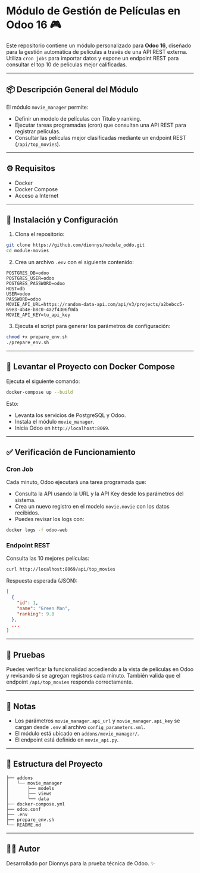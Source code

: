 # Módulo de Gestión de Películas en Odoo 16 🎮

Este repositorio contiene un módulo personalizado para **Odoo 16**, diseñado para la gestión automática de películas a través de una API REST externa. Utiliza `cron jobs` para importar datos y expone un endpoint REST para consultar el top 10 de películas mejor calificadas.

---

## 📦 Descripción General del Módulo

El módulo `movie_manager` permite:
- Definir un modelo de películas con Titulo y ranking.
- Ejecutar tareas programadas (cron) que consultan una API REST para registrar películas.
- Consultar las películas mejor clasificadas mediante un endpoint REST (`/api/top_movies`).

---

## ⚙️ Requisitos

- Docker
- Docker Compose
- Acceso a Internet

---

## 🚀 Instalación y Configuración

1. Clona el repositorio:
```bash
git clone https://github.com/dionnys/module_oddo.git
cd module-movies
```

2. Crea un archivo `.env` con el siguiente contenido:
```env
POSTGRES_DB=odoo
POSTGRES_USER=odoo
POSTGRES_PASSWORD=odoo
HOST=db
USER=odoo
PASSWORD=odoo
MOVIE_API_URL=https://random-data-api.com/api/v3/projects/a2bebcc5-69e3-4b4e-b8c0-4a2f4306f0da
MOVIE_API_KEY=tu_api_key
```

3. Ejecuta el script para generar los parámetros de configuración:
```bash
chmod +x prepare_env.sh
./prepare_env.sh
```

---

## 🐳 Levantar el Proyecto con Docker Compose

Ejecuta el siguiente comando:
```bash
docker-compose up --build
```

Esto:
- Levanta los servicios de PostgreSQL y Odoo.
- Instala el módulo `movie_manager`.
- Inicia Odoo en `http://localhost:8069`.

---

## ✅ Verificación de Funcionamiento

### Cron Job

Cada minuto, Odoo ejecutará una tarea programada que:
- Consulta la API usando la URL y la API Key desde los parámetros del sistema.
- Crea un nuevo registro en el modelo `movie.movie` con los datos recibidos.
- Puedes revisar los logs con:
```bash
docker logs -f odoo-web
```

### Endpoint REST

Consulta las 10 mejores películas:
```bash
curl http://localhost:8069/api/top_movies
```
Respuesta esperada (JSON):
```json
[
  {
    "id": 1,
    "name": "Green Man",
    "ranking": 9.8
  },
  ...
]
```

---

## 🧪 Pruebas

Puedes verificar la funcionalidad accediendo a la vista de películas en Odoo y revisando si se agregan registros cada minuto. También valida que el endpoint `/api/top_movies` responda correctamente.

---

## 🧐 Notas

- Los parámetros `movie_manager.api_url` y `movie_manager.api_key` se cargan desde `.env` al archivo `config_parameters.xml`.
- El módulo está ubicado en `addons/movie_manager/`.
- El endpoint está definido en `movie_api.py`.

---

## 📂 Estructura del Proyecto

```
├── addons
│   └── movie_manager
│       ├── models
│       ├── views
│       └── data
├── docker-compose.yml
├── odoo.conf
├── .env
├── prepare_env.sh
└── README.md
```

---

## 🧑‍💻 Autor

Desarrollado por Dionnys para la prueba técnica de Odoo. ✨

